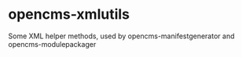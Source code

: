 opencms-xmlutils
================

Some XML helper methods, used by opencms-manifestgenerator and opencms-modulepackager
